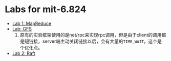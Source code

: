 # Labs for mit-6.824
* [Lab 1: MapReduce](https://pdos.csail.mit.edu/6.824/labs/lab-1.html)
* [Lab: GFS](https://github.com/chaomai/goGFS)
    1. 原有的实验框架使用的是net/rpc来实现rpc调用，但是由于client的调用都是短链接，server端主动关闭链接以后，会有大量的`TIME_WAIT`，这个是个优化点。
* [Lab 2: Raft](https://pdos.csail.mit.edu/6.824/labs/lab-raft.html)
